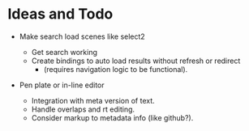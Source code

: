 # Ideas and Todo
- Make search load scenes like select2
  - Get search working
  - Create bindings to auto load results without refresh or redirect
    - (requires navigation logic to be functional).


- Pen plate or in-line editor
  - Integration with meta version of text.
  - Handle overlaps and rt editing.
  - Consider markup to metadata info (like github?).
